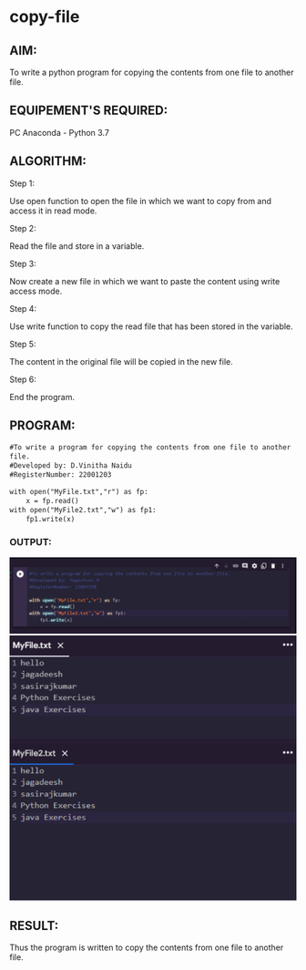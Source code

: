 # copy-file
## AIM:
To write a python program for copying the contents from one file to another file.
## EQUIPEMENT'S REQUIRED: 
PC
Anaconda - Python 3.7
## ALGORITHM: 
Step 1:

Use open function to open the file in which we want to copy from and access it in read mode.

Step 2:

Read the file and store in a variable.

Step 3:

Now create a new file in which we want to paste the content using write access mode.

Step 4:

Use write function to copy the read file that has been stored in the variable.

Step 5:

The content in the original file will be copied in the new file.

Step 6:

End the program.

## PROGRAM:
```
#To write a program for copying the contents from one file to another file.
#Developed by: D.Vinitha Naidu
#RegisterNumber: 22001203
```
```
with open("MyFile.txt","r") as fp:
    x = fp.read()
with open("MyFile2.txt","w") as fp1:
    fp1.write(x)
```


### OUTPUT:
![Output](/copy1.png)
![Output](/copy2.png)



## RESULT:
Thus the program is written to copy the contents from one file to another file.